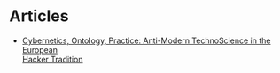 # Articles

* [Cybernetics, Ontology, Practice: Anti-Modern TechnoScience in the European   
 Hacker Tradition](cyxontpra.md)

